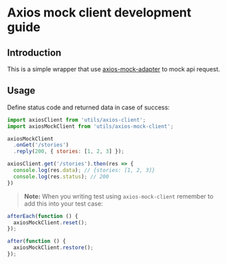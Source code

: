 # Axios mock client development guide

## Introduction

This is a simple wrapper that use [axios-mock-adapter](https://github.com/ctimmerm/axios-mock-adapter) to mock api request.

## Usage

Define status code and returned data in case of success:

```javascript
import axiosClient from 'utils/axios-client';
import axiosMockClient from 'utils/axios-mock-client';

axiosMockClient
  .onGet('/stories')
  .reply(200, { stories: [1, 2, 3] });

axiosClient.get('/stories').then(res => {
  console.log(res.data); // {stories: [1, 2, 3]}
  console.log(res.status); // 200
})
```
>**Note:** When you writing test using `axios-mock-client` remember to add this into your test case:
```javascript
afterEach(function () {
  axiosMockClient.reset();
});

after(function () {
  axiosMockClient.restore();
});
```
